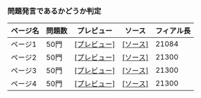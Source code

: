 ### 問題発言であるかどうか判定

| ページ名 | 問題数 | プレビュー | ソース | フィアル長 |
----|----|----|----|----|
| ページ1 | 50門 | [[プレビュー]](http://blog.henryfren.ch/pages/troll-1.html) | [[ソース]](https://raw.githubusercontent.com/zchenry/pages/master/troll-1.html) | 21084 |
| ページ2 | 50門 | [[プレビュー]](http://blog.henryfren.ch/pages/troll-2.html) | [[ソース]](https://raw.githubusercontent.com/zchenry/pages/master/troll-2.html) | 21300 |
| ページ3 | 50門 | [[プレビュー]](http://blog.henryfren.ch/pages/troll-3.html) | [[ソース]](https://raw.githubusercontent.com/zchenry/pages/master/troll-3.html) | 21300 |
| ページ4 | 50門 | [[プレビュー]](http://blog.henryfren.ch/pages/troll-4.html) | [[ソース]](https://raw.githubusercontent.com/zchenry/pages/master/troll-4.html) | 21300 |
